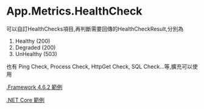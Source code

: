 # App.Metrics.HealthCheck

可以自訂HealthChecks項目,再判斷需要回傳的HealthCheckResult,分別為

1. Healthy   (200)
2. Degraded  (200)
3. UnHealthy (503)

也有 Ping Check, Process Check, HttpGet Check, SQL Check...等,擴充可以使用

[.Framework 4.6.2 範例](Framework462範例.md)

[.NET Core 範例](NETCore範例.md)
